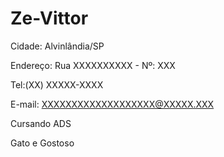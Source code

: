 # Ze-Vittor

Cidade: Alvinlândia/SP

Endereço: Rua XXXXXXXXXX - Nº: XXX

Tel:(XX) XXXXX-XXXX

E-mail: XXXXXXXXXXXXXXXXXXX@XXXXX.XXX

Cursando ADS

Gato e Gostoso
